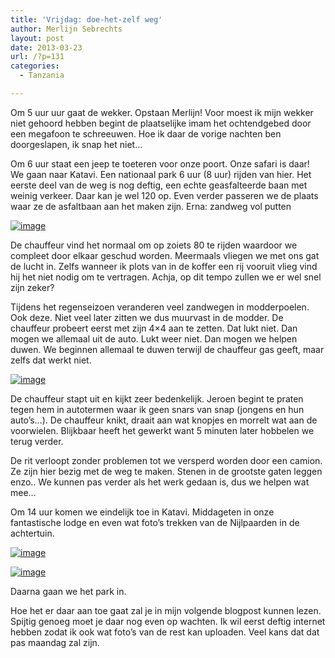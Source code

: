 ```yaml
---
title: 'Vrijdag: doe-het-zelf weg'
author: Merlijn Sebrechts
layout: post
date: 2013-03-23
url: /?p=131
categories:
  - Tanzania

---
```

Om 5 uur uur gaat de wekker. Opstaan Merlijn! Voor moest ik mijn wekker niet gehoord hebben begint de plaatselijke imam het ochtendgebed door een megafoon te schreeuwen. Hoe ik daar de vorige nachten ben doorgeslapen, ik snap het niet&#8230;

Om 6 uur staat een jeep te toeteren voor onze poort. Onze safari is daar! We gaan naar Katavi. Een nationaal park 6 uur (8 uur) rijden van hier. Het eerste deel van de weg is nog deftig, een echte geasfalteerde baan met weinig verkeer. Daar kan je wel 120 op. Even verder passeren we de plaats waar ze de asfaltbaan aan het maken zijn. Erna: zandweg vol putten

[<img title="DSC_0355.jpg" class="alignnone size-full" alt="image" src="http://178.62.244.89/wp-content/uploads/2013/03/wpid-DSC_03551.jpg" />][1] 

De chauffeur vind het normaal om op zoiets 80 te rijden waardoor we compleet door elkaar geschud worden. Meermaals vliegen we met ons gat de lucht in. Zelfs wanneer ik plots van in de koffer een rij vooruit vlieg vind hij het niet nodig om te vertragen. Achja, op dit tempo zullen we er wel snel zijn zeker?

Tijdens het regenseizoen veranderen veel zandwegen in modderpoelen. Ook deze. Niet veel later zitten we dus muurvast in de modder. De chauffeur probeert eerst met zijn 4&#215;4 aan te zetten. Dat lukt niet. Dan mogen we allemaal uit de auto. Lukt weer niet. Dan mogen we helpen duwen. We beginnen allemaal te duwen terwijl de chauffeur gas geeft, maar zelfs dat werkt niet.

[<img title="DSC_0358.jpg" class="alignnone size-full" alt="image" src="http://178.62.244.89/wp-content/uploads/2013/03/wpid-DSC_0358.jpg" />][2] 

De chauffeur stapt uit en kijkt zeer bedenkelijk. Jeroen begint te praten tegen hem in autotermen waar ik geen snars van snap (jongens en hun auto&#8217;s&#8230;). De chauffeur knikt, draait aan wat knopjes en morrelt wat aan de voorwielen. Blijkbaar heeft het gewerkt want 5 minuten later hobbelen we terug verder.

De rit verloopt zonder problemen tot we versperd worden door een camion. Ze zijn hier bezig met de weg te maken. Stenen in de grootste gaten leggen enzo.. We kunnen pas verder als het werk gedaan is, dus we helpen wat mee&#8230;

Om 14 uur komen we eindelijk toe in Katavi. Middageten in onze fantastische lodge en even wat foto&#8217;s trekken van de Nijlpaarden in de achtertuin.

[<img title="DSC_0361.jpg" class="alignnone size-full" alt="image" src="http://178.62.244.89/wp-content/uploads/2013/03/wpid-DSC_0361.jpg" />][3] 

[<img title="DSC_0369.jpg" class="alignnone size-full" alt="image" src="http://178.62.244.89/wp-content/uploads/2013/03/wpid-DSC_03691.jpg" />][4] 

Daarna gaan we het park in.

Hoe het er daar aan toe gaat zal je in mijn volgende blogpost kunnen lezen. Spijtig genoeg moet je daar nog even op wachten. Ik wil eerst deftig internet hebben zodat ik ook wat foto&#8217;s van de rest kan uploaden. Veel kans dat dat pas maandag zal zijn.

 [1]: http://178.62.244.89/wp-content/uploads/2013/03/wpid-DSC_03551.jpg
 [2]: http://178.62.244.89/wp-content/uploads/2013/03/wpid-DSC_0358.jpg
 [3]: http://178.62.244.89/wp-content/uploads/2013/03/wpid-DSC_0361.jpg
 [4]: http://178.62.244.89/wp-content/uploads/2013/03/wpid-DSC_03691.jpg